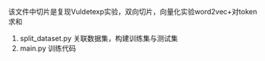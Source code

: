 该文件中切片是复现Vuldetexp实验，双向切片，向量化实验word2vec+对token求和

1. split_dataset.py 关联数据集，构建训练集与测试集
2. main.py 训练代码